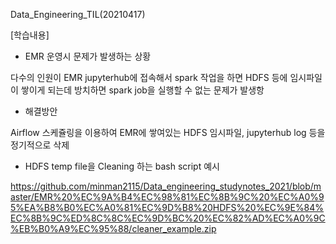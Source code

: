 
Data_Engineering_TIL(20210417)

[학습내용]

- EMR 운영시 문제가 발생하는 상황

다수의 인원이 EMR jupyterhub에 접속해서 spark 작업을 하면 HDFS 등에 임시파일이 쌓이게 되는데 방치하면 spark job을 실행할 수 없는 문제가 발생항

- 해결방안

Airflow 스케쥴링을 이용하여 EMR에 쌓여있는 HDFS 임시파일, jupyterhub log 등을 정기적으로 삭제

- HDFS temp file을 Cleaning 하는 bash script 예시

https://github.com/minman2115/Data_engineering_studynotes_2021/blob/master/EMR%20%EC%9A%B4%EC%98%81%EC%8B%9C%20%EC%A0%95%EA%B8%B0%EC%A0%81%EC%9D%B8%20HDFS%20%EC%9E%84%EC%8B%9C%ED%8C%8C%EC%9D%BC%20%EC%82%AD%EC%A0%9C%EB%B0%A9%EC%95%88/cleaner_example.zip
